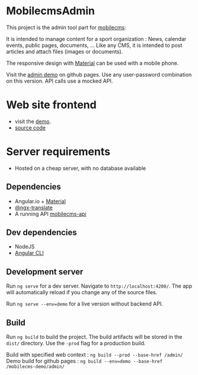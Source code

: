 # MobilecmsAdmin

This project is the admin tool part for [mobilecms](https://github.com/OlivierB29/mobilecms):

It is intended to manage content for a sport organization : News, calendar events, public pages, documents, ...
Like any CMS, it is intended to post articles and attach files (images or documents).

The responsive design with [Material](https://material.angular.io/) can be used with a mobile phone.

Visit the [admin demo](https://olivierb29.github.io/mobilecms-demo/admin) on github pages.
Use any user-password combination on this version. API calls use a mocked API.

# Web site frontend
- visit the [demo](https://olivierb29.github.io/mobilecms-demo).
- [source code](https://github.com/OlivierB29/mobilecms)

# Server requirements
- Hosted on a cheap server, with no database available

## Dependencies
- Angular.io + [Material](https://material.angular.io/)
- [@ngx-translate](http://www.ngx-translate.com/)
- A running API [mobilecms-api](https://github.com/OlivierB29/mobilecms-api)

## Dev dependencies

- NodeJS
- [Angular CLI](https://cli.angular.io/)

## Development server

Run `ng serve` for a dev server. Navigate to `http://localhost:4200/`. The app will automatically reload if you change any of the source files.

Run `ng serve --env=demo` for a live version without backend API.

## Build

Run `ng build` to build the project. The build artifacts will be stored in the `dist/` directory. Use the `-prod` flag for a production build.

Build with specified web context : `ng build --prod --base-href /admin/`
Demo build for github pages : `ng build --env=demo --base-href /mobilecms-demo/admin/`

